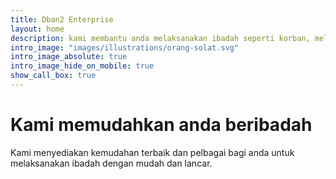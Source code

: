 ```yaml
---
title: Dban2 Enterprise
layout: home
description: kami membantu anda melaksanakan ibadah seperti korban, melaksanakan umrah dan haji, dan banyak lagi
intro_image: "images/illustrations/orang-solat.svg"
intro_image_absolute: true
intro_image_hide_on_mobile: true
show_call_box: true
---
```


# Kami memudahkan anda beribadah

Kami menyediakan kemudahan terbaik dan pelbagai bagi anda untuk melaksanakan ibadah dengan mudah dan lancar.

